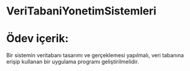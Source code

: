 # VeriTabaniYonetimSistemleri

# Ödev içerik:
Bir sistemin veritabanı tasarımı ve gerçeklemesi yapılmalı, veri tabanına erişip kullanan bir uygulama programı geliştirilmelidir.
